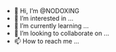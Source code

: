 - 👋 Hi, I’m @NODOXING
- 👀 I’m interested in ...
- 🌱 I’m currently learning ...
- 💞️ I’m looking to collaborate on ...
- 📫 How to reach me ...

<!---
NODOXING/NODOXING is a ✨ special ✨ repository because its `README.md` (this file) appears on your GitHub profile.
You can click the Preview link to take a look at your changes.
--->
